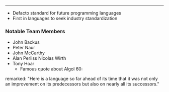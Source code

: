 
---

- Defacto standard for future programming languages
- First in languages to seek industry standardization

### Notable Team Members

- John Backus
- Peter Naur
- John McCarthy
- Alan Perliss
Nicolas Wirth 
- Tony Hoar
  * Famous quote about Algol 60:

 remarked: "Here is a language so far ahead of its time that it was not only an improvement on its predecessors but also on nearly all its successors."
